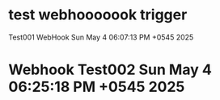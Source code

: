 # test webhooooook trigger
Test001 WebHook Sun May  4 06:07:13 PM +0545 2025
# Webhook Test002  Sun May  4 06:25:18 PM +0545 2025
